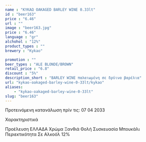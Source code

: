 ```yaml
---
name : "ΚΥΚΑΩ OAKAGED BARLEY WINE 0.33lt"
id : "beer163"
price : "6.46"
url : ""
image : "beer163.jpg"
price : "6.46"
language : "gr"
alchohol : "12%"
product_types : ""
brewery : "Kykao"

promotion : ""
beer_types : "ALE BLONDE/BROWN"
retail_price : "6.8"
discount : "5%"
description_short : "BARLEY WINE παλαιωμένη σε δρύινα βαρέλια"
url: "kykao-oakaged-barley-wine-0-33lt/kykao"
aliases: 
    - "kykao-oakaged-barley-wine-0-33lt"
slug: "beer163"
---
```


Προτεινόμενη κατανάλωση πρίν τις: 07 04 2033

Χαρακτηριστικά

Προέλευση
ΕΛΛΑΔΑ
Χρώμα
Ξανθιά Θολή
Συσκευασία
Μπουκάλι
Περιεκτικότητα Σε Αλκοόλ
12%